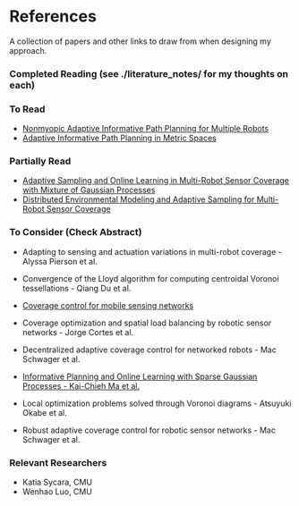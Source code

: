 # References

A collection of papers and other links to draw from when designing my approach.

### Completed Reading (see ./literature_notes/ for my thoughts on each)

### To Read
* [Nonmyopic Adaptive Informative Path Planning for Multiple Robots](https://www.ijcai.org/Proceedings/09/Papers/306.pdf "link to pdf")
* [Adaptive Informative Path Planning in Metric Spaces](http://bigbird.comp.nus.edu.sg/m2ap/wordpress/wp-content/uploads/2016/08/ijrr16.pdf "link to pdf")

### Partially Read
* [Adaptive Sampling and Online Learning in Multi-Robot Sensor Coverage with Mixture of Gaussian Processes](https://www.ri.cmu.edu/wp-content/uploads/2018/08/ICRA18_AdaSam_Coverage.pdf "link to pdf")
* [Distributed Environmental Modeling and Adaptive Sampling for Multi-Robot Sensor Coverage](http://delivery.acm.org/10.1145/3340000/3331862/p1488-luo.pdf?ip=143.232.65.236&id=3331862&acc=ACTIVE%20SERVICE&key=F82E6B88364EF649%2EEA76AD5B95F3C532%2E4D4702B0C3E38B35%2E4D4702B0C3E38B35&__acm__=1565979938_bdb296df9eb427a339cce644924b3b47 "link to pdf")

### To Consider (Check Abstract)
* Adapting to sensing and actuation variations in multi-robot coverage - Alyssa Pierson et al.
* Convergence of the Lloyd algorithm for computing centroidal Voronoi tessellations - Qiang Du et al.
* [Coverage control for mobile sensing networks](http://web.mit.edu/~jadbabai/www/ESE680/Bullo%20-%20coverage%20control%20for%20mobile%20networks%20-%202002j-cmkb.pdf "link to pdf")
* Coverage optimization and spatial load balancing by robotic sensor networks - Jorge Cortes et al.
* Decentralized adaptive coverage control for networked robots - Mac Schwager et al.
* [Informative Planning and Online Learning with Sparse Gaussian Processes - Kai-Chieh Ma et al.](https://arxiv.org/pdf/1609.07560.pdf "link to pdf")
* Local optimization problems solved through Voronoi diagrams - Atsuyuki Okabe et al.

* Robust adaptive coverage control for robotic sensor networks - Mac Schwager et al.

### Relevant Researchers
* Katia Sycara, CMU
* Wenhao Luo, CMU